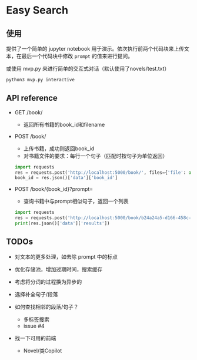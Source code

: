 # Easy Search

## 使用

提供了一个简单的 jupyter notebook 用于演示。依次执行前两个代码块来上传文本，在最后一个代码块中修改 `prompt` 的值来进行提问。

或使用 mvp.py 来进行简单的交互式对话（默认使用了novels/test.txt）
```bash
python3 mvp.py interactive
```

## API reference

- GET /book/
    - 返回所有书籍的book_id和filename

- POST /book/
    - 上传书籍，成功则返回book_id
    - 对书籍文件的要求：每行一个句子（匹配时按句子为单位返回）
    ```python
    import requests
    res = requests.post('http://localhost:5000/book/', files={'file': open('test.txt', 'rb')})
    book_id = res.json()['data']['book_id']
    ```

- POST /book/{book_id}?prompt=
    - 查询书籍中与prompt相似句子，返回一个列表
    ```python
    import requests
    res = requests.post('http://localhost:5000/book/b24a24a5-d166-458c-a794-d64733737c35?prompt=物理学从来没有')
    print(res.json()['data']['results'])
    ```

## TODOs

- 对文本的更多处理，如去除 prompt 中的标点
- 优化存储池，增加过期时间，搜索缓存
- 考虑将分词的过程换为异步的

- 选择补全句子/段落
- 如何查找相邻的段落/句子？
    - 多标签搜索
    - issue #4

- 找一下可用的前端
    - Novel/类Copilot